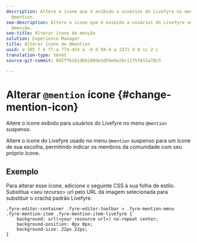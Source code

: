 ```yaml
---
description: Altere o ícone que é exibido a usuários do Livefyre no menu suspenso
  @mention.
seo-description: Altere o ícone que é exibido a usuários do Livefyre no menu suspenso
  @menção.
seo-title: Alterar ícone de menção
solution: Experience Manager
title: Alterar ícone de @mention
uuid: a 395 f 4 ff-a 774-454 a -8 d 94-4 a 3371 d 8 cc 2 c
translation-type: tm+mt
source-git-commit: 0d2ff61b1db6100de1d59e6e20c1175f015a78c5

---
```



# Alterar `@mention` ícone {#change-mention-icon}

Altere o ícone exibido para usuários do Livefyre no menu `@mention` suspenso.

Altere o ícone do Livefyre usado no menu `@mention` suspenso para um ícone de sua escolha, permitindo indicar os membros da comunidade com seu próprio ícone.

## Exemplo

Para alterar esse ícone, adicione o seguinte CSS à sua folha de estilo. Substitua <*seu recurso*> url pelo URL da imagem selecionada para substituir o crachá padrão Livefyre.

```
.fyre-editor-container .fyre-editor-toolbar > .fyre-mention-menu .fyre-mention-item .fyre-mention-item-livefyre { 
    background: url(<your resource url>) no-repeat center; 
    background-position: 0px 0px; 
    background-size: 22px 22px; 
}
```
